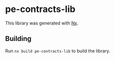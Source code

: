 # pe-contracts-lib

This library was generated with [Nx](https://nx.dev).



## Building

Run `nx build pe-contracts-lib` to build the library.




